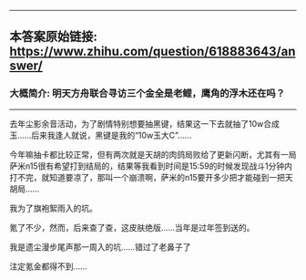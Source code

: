 ----------------------------------------
## 本答案原始链接: https://www.zhihu.com/question/618883643/answer/
### 大概简介: 明天方舟联合寻访三个金全是老鲤，鹰角的浮木还在吗？
----------------------------------------
去年尘影余音活动，为了剧情特别想要抽黑键，结果这一下去就抽了10w合成玉……后来我逢人就说，黑键是我的“10w玉大C”……

今年嘛抽卡都比较正常，但有两次就是天胡的肉鸽局败给了更新闪断，尤其有一局萨米n15很有希望打到结局的，结果等我看到时间是15:59的时候发现战斗1分钟内打不完，就知道要凉了，那叫一个崩溃啊，萨米的n15要开多少把才能碰到一把天胡局……

我为了旗袍絮雨入的坑。

氪了不少，然而，后来查了查，这皮肤绝版……当年是过年签到送的。

我是遗尘漫步尾声那一周入的坑……错过了老鼻子了

注定氪金都得不到……